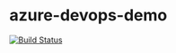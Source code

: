 # azure-devops-demo

[![Build Status](https://dev.azure.com/Jeroentrimbach/azure-devops-demo/_apis/build/status/jeroen-t.azure-devops-demo?branchName=main)](https://dev.azure.com/Jeroentrimbach/azure-devops-demo/_build/latest?definitionId=9&branchName=main)